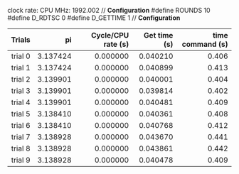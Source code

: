 clock rate:
CPU MHz:             1992.002
// **Configuration**
#define ROUNDS 10
#define D_RDTSC 0
#define D_GETTIME 1
// **Configuration**

| Trials | pi | Cycle/CPU rate (s) | Get time (s) | time command (s) |
|-:|-:|-:|-:|-:|
| trial 0 |  3.137424 | 0.000000 | 0.040210 | 0.406 |
| trial 1 |  3.137424 | 0.000000 | 0.040899 | 0.413 |
| trial 2 |  3.139901 | 0.000000 | 0.040001 | 0.404 |
| trial 3 |  3.139901 | 0.000000 | 0.039814 | 0.402 |
| trial 4 |  3.139901 | 0.000000 | 0.040481 | 0.409 |
| trial 5 |  3.138410 | 0.000000 | 0.040361 | 0.408 |
| trial 6 |  3.138410 | 0.000000 | 0.040768 | 0.412 |
| trial 7 |  3.138928 | 0.000000 | 0.043670 | 0.441 |
| trial 8 |  3.138928 | 0.000000 | 0.043861 | 0.442 |
| trial 9 |  3.138928 | 0.000000 | 0.040478 | 0.409 |
